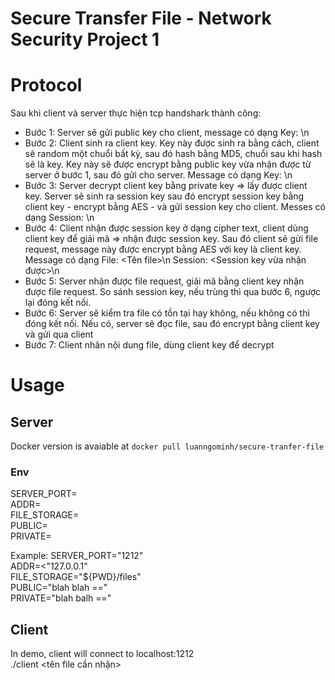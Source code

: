 # Secure Transfer File - Network Security Project 1
# Protocol
Sau khi client và server thực hiện tcp handshark thành công:
* Bước 1:  Server sẽ gửi public key cho client, message có dạng
Key: <Public key>\n
* Bước 2: Client sinh ra client key. Key này được sinh ra bằng cách, client sẽ random một chuổi bất kỳ, sau đó hash bằng MD5, chuổi sau khi hash sẽ là key. Key này sẽ được encrypt bằng public key vừa nhận được từ server ở bước 1, sau đó gửi cho server. Message có dạng
Key: <Client key>\n
* Bước 3: Server decrypt client key bằng private key ⇒ lấy được client key. Server sẽ sinh ra session key sau đó encrypt session key bằng client key - encrypt bằng AES - và gửi session key cho client. Messes có dạng
Session: <session key>\n
* Bước 4: Client nhận được session key ở dạng cipher text, client dùng client key để giải mã ⇒ nhận được session key. Sau đó client sẽ gửi file request, message này được encrypt bằng AES với key là client key. Message có dạng
File: <Tên file>\n
Session: <Session key vừa nhận được>\n
* Bước 5: Server nhận được file request, giải mã bằng client key nhận được file request. So sánh session key, nếu trùng thì qua bước 6, ngược lại đóng kết nối.
* Bước 6: Server sẽ kiểm tra file có tồn tại hay không, nếu không có thì đóng kết nối. Nếu có, server sẽ đọc file, sau đó encrypt bằng client key và gửi qua client
* Bước 7: Client nhân nội dung file, dùng client key để decrypt

# Usage
## Server
Docker version is avaiable at `docker pull luanngominh/secure-tranfer-file`
### Env
SERVER_PORT=<Server run on port><br>
ADDR=<Listen on interface><br>
FILE_STORAGE=<File folder><br>
PUBLIC=<public key with base64 encoding><br>
PRIVATE=<private key with base64 encoding><br>

Example:
SERVER_PORT="1212"<br>
ADDR=<"127.0.0.1"<br>
FILE_STORAGE="${PWD}/files"<br>
PUBLIC="blah blah =="<br>
PRIVATE="blah balh =="<br>

## Client
In demo, client will connect to localhost:1212<br>
./client <tên file cần nhận>
